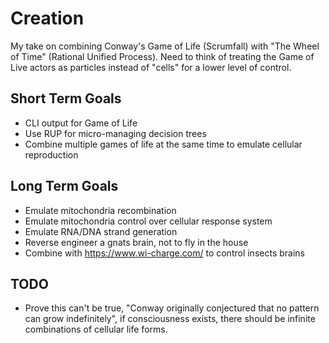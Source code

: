# Creation

My take on combining Conway's Game of Life (Scrumfall) with "The Wheel of Time" (Rational Unified Process). Need to think of treating the Game of Live actors as particles instead of "cells" for a lower level of control.

## Short Term Goals

- CLI output for Game of Life
- Use RUP for micro-managing decision trees
- Combine multiple games of life at the same time to emulate cellular reproduction

## Long Term Goals

- Emulate mitochondria recombination
- Emulate mitochondria control over cellular response system
- Emulate RNA/DNA strand generation
- Reverse engineer a gnats brain, not to fly in the house
- Combine with https://www.wi-charge.com/ to control insects brains

## TODO

- Prove this can't be true, "Conway originally conjectured that no pattern can grow indefinitely", if consciousness exists, there should be infinite combinations of cellular life forms.
